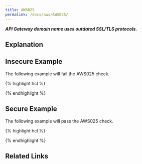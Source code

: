 ```yaml
---
title: AWS025
permalink: /docs/aws/AWS025/
---
```


***API Gateway domain name uses outdated SSL/TLS protocols.***

## Explanation





## Insecure Example

The following example will fail the AWS025 check.

{% highlight hcl %}



{% endhighlight %}

## Secure Example

The following example will pass the AWS025 check.

{% highlight hcl %}



{% endhighlight %}

## Related Links


